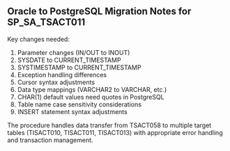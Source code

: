 ## Oracle to PostgreSQL Migration Notes for SP_SA_TSACT011

Key changes needed:
1. Parameter changes (IN/OUT to INOUT)
2. SYSDATE to CURRENT_TIMESTAMP
3. SYSTIMESTAMP to CURRENT_TIMESTAMP
4. Exception handling differences
5. Cursor syntax adjustments
6. Data type mappings (VARCHAR2 to VARCHAR, etc.)
7. CHAR(1) default values need quotes in PostgreSQL
8. Table name case sensitivity considerations
9. INSERT statement syntax adjustments

The procedure handles data transfer from TSACT058 to multiple target tables (TISACT010, TISACT011, TISACT013)
with appropriate error handling and transaction management.